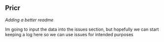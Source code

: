 ## Pricr

_Adding a better readme_

Im going to input the data into the issues section, but hopefully we can start  keeping a log here so we can use issues for intended purposes
